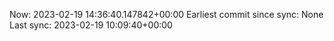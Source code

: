 Now: 2023-02-19 14:36:40.147842+00:00 Earliest commit since sync: None Last sync: 2023-02-19 10:09:40+00:00
